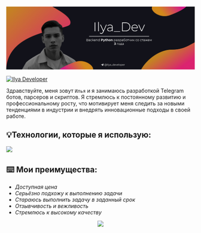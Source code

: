 <p align="center"><img src="https://github.com/Ilya-Digital/Ilya-Digital/blob/main/Banner_Dev.jpg"></img></p>

<a href="https://git.io/typing-svg"><img src="https://readme-typing-svg.demolab.com?font=Fira+Code&size=60&pause=400&color=D0524B&center=true&random=false&width=1000&height=100&lines=Ilya Developer" alt="Ilya Developer" /></a>

Здравствуйте, меня зовут `Илья` и я занимаюсь разработкой Telegram ботов, парсеров и скриптов. Я стремлюсь к постоянному развитию и профессиональному росту, что мотивирует меня следить за новыми тенденциями в индустрии и внедрять инновационные подходы в своей работе.
## 💡Технологии, которые я использую:

<div>
  <img src="https://skillicons.dev/icons?i=py,html,css,git,postgres,pycharm,sqlite,vscode,bash,bots,github,powershell,stackoverflow,">
</div>

## ⌨️ Мои преимущества:

- *Доступная цена*
- *Серьёзно подхожу к выполнению задачи*
- *Стараюсь выполнить задачу в заданный срок*
- *Отзывчивость и вежливость*
- *Стремлюсь к высокому качеству*


<p align="center">
   <img src="http://github-profile-summary-cards.vercel.app/api/cards/profile-details?username=Ilya-Digital&theme=tokyonight">
</p>
